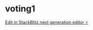 # voting1

[Edit in StackBlitz next generation editor ⚡️](https://stackblitz.com/~/github.com/LGOPIKRISHNA/voting1)